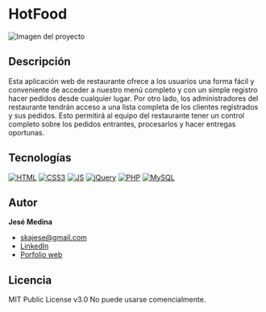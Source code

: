 # HotFood
![Imagen del proyecto](https://github.com/JeseMedina/HotFood/blob/main/hotfood.jpg?raw=true)

## Descripción

Esta aplicación web de restaurante ofrece a los usuarios una forma fácil y conveniente de acceder a nuestro menú completo y con un simple registro hacer pedidos desde cualquier lugar. Por otro lado, los administradores del restaurante tendrán acceso a una lista completa de los clientes registrados y sus pedidos. Esto permitirá al equipo del restaurante tener un control completo sobre los pedidos entrantes, procesarlos y hacer entregas oportunas.


## Tecnologías
[![HTML](https://img.shields.io/badge/HTML5-E34F26?style=for-the-badge&logo=html5&logoColor=white)](https://es.wikipedia.org/wiki/HTML5)
[![CSS3](https://img.shields.io/badge/css3-%231572B6.svg?style=for-the-badge&logo=css3&logoColor=white)](https://es.wikipedia.org/wiki/Css)
[![JS](https://img.shields.io/badge/JavaScript-F7DF1E?style=for-the-badge&logo=javascript&logoColor=black)](https://es.wikipedia.org/wiki/JavaScript)
[![jQuery](https://img.shields.io/badge/jquery-%230769AD.svg?style=for-the-badge&logo=jquery&logoColor=white)](https://es.wikipedia.org/wiki/Jquery)
[![PHP](https://img.shields.io/badge/php-%23777BB4.svg?style=for-the-badge&logo=php&logoColor=white)](https://es.wikipedia.org/wiki/Php)
[![MySQL](https://img.shields.io/badge/mysql-%2300f.svg?style=for-the-badge&logo=mysql&logoColor=white)](https://es.wikipedia.org/wiki/MySQL)



## Autor
**Jesé Medina**

* [skajese@gmail.com](skajese@gmail.com)
* [LinkedIn](https://www.linkedin.com/in/jesemedina/?original_referer=)
* [Porfolio web]()

## Licencia
MIT Public License v3.0
No puede usarse comencialmente.
